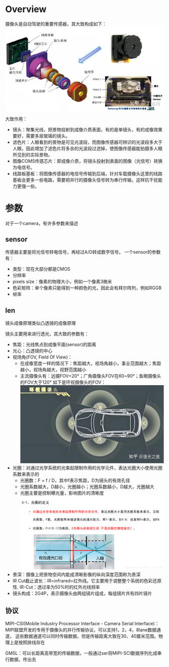 # Overview

摄像头是自动驾驶的重要传感器，其大致构成如下：
![camera](./doc/camera.jpg)

大致作用：
* 镜头：聚集光线，把景物投射到成像介质表面，有的是单镜头，有的成像效果要好，需要多层玻璃的镜头。
* 滤色片：人眼看到的景物是可见光波段，而图像传感器可辨识的光波段多大于人眼，因此增加了滤色片将多余的光波段过滤掉，使图像传感器能拍摄多人眼所见到的实际景物。
* 图像COMS传感芯片：即成像介质，将镜头投射到表面的图像（光信号）转换为电信号。
* 线路板基板：将图像传感器的电信号传输到后端，针对车载摄像头这里的线路基板会更多一些电路，需要把并行的摄像头信号转为串行传输，这样抗干扰能力更强一些。

# 参数

对于一个camera，有许多参数来描述

## sensor

传感器主要是将光信号转电信号，再经过A/D转成数字信号。
一个sensor的参数有：
* 类型：现在大部分都是CMOS
* 分辨率
* pixels size：像素的物理大小，例如一个像素3微米
* 色彩矩阵：单个像素只能得到一种颜色的光，因此会有拜尔阵列，例如RGGB
* 帧率

## len

镜头成像原理类似凸透镜的成像原理

镜头主要用来进行透光，其大致的参数有：
* 焦距：光线焦点到成像平面(sensor)的距离
* 光心：凸透镜的中心
* 视场角(FOV, Field Of View)：
  * 在成像宽度一样的情况下：焦距越大，视场角越小，事业范围越大；焦距越小，视场角越大，视野范围越小
  * 主流摄像头有：远摄FOV<20°；广角摄像头FOV在60~90°；鱼眼摄像头的FOV大于120°
如下是环视摄像头的FOV：
![环视](./doc/around.jpg)
* 光圈：对通过光学系统的光束起限制作用的光学元件，表达光圈大小使用光圈系数来表示的
  * 光圈数：F = f / D，其中f表示焦距，D为镜头的有效孔径
  * 光圈系数越大，D越小，光圈越小；光圈系数越小，D越大，光圈越大
  * 光圈主要是控制曝光量，影响图片的清晰度
![light_circle](./doc/light_cricle.png)
* 景深：摄像上把景物空间内能成清晰影像的纵向深度范围称为景深
* IR Cut截止波长：IR=infrared=红外线。它主要用于调整整个系统的色彩还原性. IR-Cut：透过率为50%时的红外光线频率
* 镜头构成：2G4P，表示摄像头由两组镜片组成，每组镜片共有四片镜片

## 协议

MIPI-CSI(Mobile Industry Processor Interface - Camera Serial Interface)：MIPI联盟开发的专用于摄像头的并行传输协议，可以支持1，2，4，8lane数据通道，
这些数据通道可以同时传输数据，但是传输距离大致在30、40厘米范围。物理上是按照排线存在

GMSL：可以长距离高带宽的传输数据，一般通过ser将MIPI-SCI数据序列化成串行数据，传出去